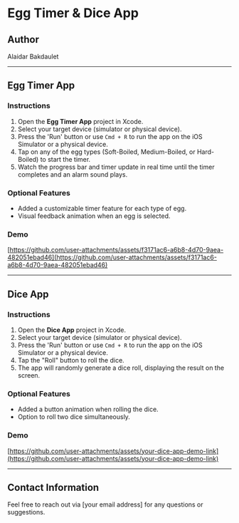 # Egg Timer & Dice App

## Author
Alaidar Bakdaulet

---

## Egg Timer App

### Instructions
1. Open the **Egg Timer App** project in Xcode.
2. Select your target device (simulator or physical device).
3. Press the 'Run' button or use `Cmd + R` to run the app on the iOS Simulator or a physical device.
4. Tap on any of the egg types (Soft-Boiled, Medium-Boiled, or Hard-Boiled) to start the timer.
5. Watch the progress bar and timer update in real time until the timer completes and an alarm sound plays.

### Optional Features
- Added a customizable timer feature for each type of egg.
- Visual feedback animation when an egg is selected.

### Demo

[https://github.com/user-attachments/assets/f3171ac6-a6b8-4d70-9aea-482051ebad46](https://github.com/user-attachments/assets/f3171ac6-a6b8-4d70-9aea-482051ebad46)

---

## Dice App

### Instructions
1. Open the **Dice App** project in Xcode.
2. Select your target device (simulator or physical device).
3. Press the 'Run' button or use `Cmd + R` to run the app on the iOS Simulator or a physical device.
4. Tap the "Roll" button to roll the dice.
5. The app will randomly generate a dice roll, displaying the result on the screen.

### Optional Features
- Added a button animation when rolling the dice.
- Option to roll two dice simultaneously.

### Demo

[https://github.com/user-attachments/assets/your-dice-app-demo-link](https://github.com/user-attachments/assets/your-dice-app-demo-link)

---

## Contact Information
Feel free to reach out via [your email address] for any questions or suggestions.

